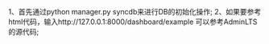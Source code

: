 1、首先通过python manager.py syncdb来进行DB的初始化操作;
2、如果要参考html代码，输入http://127.0.0.1:8000/dashboard/example 可以参考AdminLTS的源代码;